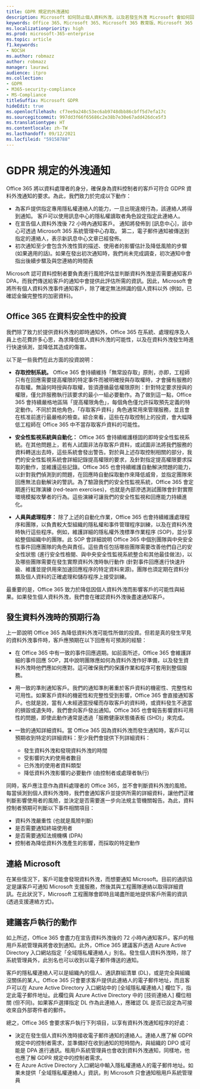 ```yaml
---
title: GDPR 規定的外洩通知
description: Microsoft 如何防止個人資料外洩，以及若發生外洩 Microsoft 會如何回應和通知您。
keywords: Office 365、Microsoft 365、Microsoft 365 教育版、Microsoft 365 文件、GDPR
ms.localizationpriority: high
ms.prod: microsoft-365-enterprise
ms.topic: article
f1.keywords:
- NOCSH
ms.author: robmazz
author: robmazz
manager: laurawi
audience: itpro
ms.collection:
- GDPR
- M365-security-compliance
- MS-Compliance
titleSuffix: Microsoft GDPR
hideEdit: true
ms.openlocfilehash: cf7ee9a248c53ec6ab9748dbb86cbff5d7efa17c
ms.sourcegitcommit: 997dd3f66f65686c2e38b7e30e67add426dce5f3
ms.translationtype: HT
ms.contentlocale: zh-TW
ms.lasthandoff: 09/12/2021
ms.locfileid: "59158788"
---
```

# <a name="breach-notification-under-the-gdpr"></a>GDPR 規定的外洩通知

Office 365 將以資料處理者的身分，確保身為資料控制者的客戶可符合 GDPR 資料外洩通知的要求。為此，我們致力於完成以下動作：

- 為客戶提供指定專用隱私權連絡人的能力，一旦出現違規行為，該連絡人將得到通知。  客戶可以使用訊息中心的隱私權讀取者角色設定指定此連絡人。
- 在宣告個人資料外洩後 72 小時內通知客戶。 通知將發佈到 [訊息中心]，該中心可透過 Microsoft 365 系統管理中心存取。 第二，電子郵件通知被傳送到指定的連絡人，表示新訊息中心文章已經發佈。
- 初次通知至少會包含外洩性質的描述、使用者的影響估計及降低風險的步驟 (如果適用的話)。如果在發出初次通知時，我們尚未完成調查，初次通知中會指出後續步驟及與您連絡的時間表

Microsoft 認可資料控制者要負責進行風險評估並判斷資料外洩是否需要通知客戶 DPA，而我們傳送給客戶的通知中會提供此評估所需的資訊。因此，Microsoft 會將所有個人資料外洩事件通知客戶，除了確定無法辨識的個人資料以外 (例如，已確認金鑰完整性的加密資料)。

## <a name="office-365-investments-in-data-security"></a>Office 365 在資料安全性中的投資

我們除了致力於提供資料外洩的即時通知外，Office 365 在系統、處理程序及人員上也花費許多心思，為求降低個人資料外洩的可能性，以及在資料外洩發生時進行快速偵測，並降低其造成的傷害。

以下是一些我們在此方面的投資說明：

- **存取控制系統。** Office 365 會持續維持「無常設存取」原則，亦即，工程師只有在回應需要提高權限的特定事件而被明確授與存取權時，才會擁有服務的存取權。無論何時授與存取權，皆須遵循最低權限原則：針對特定要求授與的權限，僅允許服務執行該要求的最小一組必要動作。為了做到這一點，Office 365 會持續嚴格地區隔「提高權限角色」，每個角色僅允許採取預先定義的特定動作。不同於其他角色，「存取客戶資料」角色通常用來管理服務，並且會在核准前進行最嚴格的檢查。綜合來看，這些在存取控制上的投資，會大幅降低工程師在 Office 365 中不當存取客戶資料的可能性。

- **安全性監視系統與自動化：** Office 365 會持續維護穩固的即時安全性監視系統。在其他問題上，若有人試圖非法存取客戶資料，或試圖非法將我們服務的資料轉送出去時，這些系統會發出警告。對於與上述存取控制相關的部分，我們的安全性監視系統會詳細記錄提高權限的要求，及針對指定提高權限要求採取的動作，並維護這些記錄。Office 365 也會持續維護自動解決問題的能力，以針對我們偵測到的問題，在回應時自動採取動作來降低威脅，並指定團隊來回應無法自動解決的警訊。為了驗證我們的安全性監視系統，Office 365 會定期進行紅隊演練 (red-team exercises)，也就是內部滲透測試團隊會針對實際環境模擬攻擊者的行為。這些演練可讓我們的安全性監視和回應能力持續進化。

- **人員與處理程序：** 除了上述的自動化作業，Office 365 也會持續維護處理程序和團隊，以負責較大型組織的隱私權和事件管理程序訓練，以及在資料外洩時執行這些程序。例如，維護詳細的隱私權外洩標準作業程序 (SOP)，並分享給整個組織中的團隊。此 SOP 會詳細說明 Office 365 中個別團隊與中央安全性事件回應團隊的角色與責任。這些責任包括哪些團隊需要改善他們自己的安全性狀態 (進行安全性檢閱、與中央安全性監視系統整合和其他最佳做法)，以及哪些團隊需要在發生實際資料外洩時執行動作 (針對事件回應進行快速升級、維護並提供用來加速回應程序的特定資料來源)。團隊也須定期在資料分類及個人資料的正確處理和儲存程序上接受訓練。

最重要的是，Office 365 致力於降低因個人資料外洩而影響客戶的可能性與結果。如果發生個人資料外洩，我們會在確認資料外洩後盡速通知客戶。

## <a name="what-to-expect-in-the-event-of-breach"></a>發生資料外洩時的預期行為

上一節說明 Office 365 為降低資料外洩可能性所做的投資。但若是真的發生罕見的資料外洩事件時，客戶應預期在以下回應有可預測的經驗：

- 在 Office 365 中有一致的事件回應週期。如前面所述，Office 365 會維護詳細的事件回應 SOP，其中說明團隊應如何為資料外洩作好準備，以及發生資料外洩時他們應如何應對。這可確保我們的保護作業和程序可套用到整個服務。

- 用一致的準則通知客戶。我們的通知準則著重於客戶資料的機密性、完整性和可用性。如果客戶資料的機密性和完整性受到影響，Office 365 會直接通知客戶。也就是說，當有人未經適當授權而存取客戶的資料時，或資料發生不適當的損毀或遺失時，我們會向客戶發出通知。Office 365 也會報告影響資料可用性的問題，即使此動作通常是透過「服務健康狀態儀表板 (SHD)」來完成。

- 一致的通知詳細資料。當 Office 365 因為資料外洩而發生通知時，客戶可以預期收到特定的詳細資料：至少我們會提供下列詳細資料：

    - 發生資料外洩和發現資料外洩的時間
    - 受影響的大約使用者數目
    - 已外洩的使用者資料類型
    - 降低資料外洩影響的必要動作 (由控制者或處理者執行)

同時，客戶應注意作為資料處理者的 Office 365，並不會判斷資料外洩的風險。每當偵測到個人資料外洩時，我們會通知客戶並提供所需的詳細資料，讓他們正確判斷影響使用者的風險，並決定是否需要進一步向法規主管機關報告。為此，資料控制者預期可判斷以下事件相關項目：

- 資料外洩嚴重性 (也就是風險判斷)
- 是否需要通知終端使用者
- 是否需要通知法規機構 (DPA)
- 控制者為降低資料外洩產生的影響，而採取的特定動作

## <a name="contacting-microsoft"></a>連絡 Microsoft

在某些情況下，客戶可能會發現資料外洩，而想要通知 Microsoft。目前的通訊協定是讓客戶可通知 Microsoft 支援服務，然後其與工程團隊連絡以取得詳細資訊。在此狀況下，Microsoft 工程團隊會即時且竭盡所能地提供客戶所需的資訊 (透過支援連絡方式)。

## <a name="call-to-action-for-customers"></a>建議客戶執行的動作

如上所述，Office 365 會盡力在宣告資料外洩後的 72 小時內通知客戶。客戶的租用戶系統管理員將會收到通知。此外，Office 365 建議客戶透過 Azure Active Directory 入口網站指定「全域隱私權連絡人」別名。發生個人資料外洩時，除了系統管理員外，此別名也可以收到以電子郵件傳送的通知。

客戶的隱私權連絡人可以是組織內的個人、通訊群組清單 (DL)，或是完全與組織沒關係的某人。Office 365 只會要求客戶提供此連絡人的電子郵件地址，而且客戶可以在 Azure Active Directory 入口網站中的 [全域隱私權連絡人] 欄位下，指定此電子郵件地址。此欄位與 Azure Active Directory 中的 [技術連絡人] 欄位相關 (但不同)。如果客戶選擇指定 DL 作為此連絡人，應確認 DL 是否已設定為可接收來自外部寄件者的郵件。

總之，Office 365 會要求客戶執行下列項目，以享有資料外洩通知程序的好處：

- 決定在發生個人資料外洩時接收電子郵件通知的連絡人。連絡人應了解 GDPR 規定中的控制者需求，並準備好在收到通知的短時間內，與組織的 DPO 或可能是 DPA 進行通訊。租用戶系統管理員也會收到資料外洩通知，同樣地，他也應了解 GDPR 規定中的控制者需求。
- 在 Azure Active Directory 入口網站中輸入隱私權連絡人的電子郵件地址。如果未提供「全域隱私權連絡人」資訊，則 Microsoft 只會通知租用戶系統管理員
